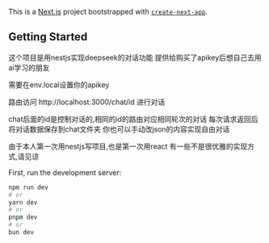This is a [Next.js](https://nextjs.org) project bootstrapped with [`create-next-app`](https://nextjs.org/docs/app/api-reference/cli/create-next-app).

## Getting Started
这个项目是用nestjs实现deepseek的对话功能
提供给购买了apikey后想自己去用ai学习的朋友

需要在env.local设置你的apikey

路由访问 http://localhost:3000/chat/id 进行对话

chat后面的id是控制对话的,相同的id的路由对应相同轮次的对话
每次请求返回后将对话数据保存到chat文件夹
你也可以手动改json的内容实现自由对话

由于本人第一次用nestjs写项目,也是第一次用react
有一些不是很优雅的实现方式,请见谅

First, run the development server:

```bash
npm run dev
# or
yarn dev
# or
pnpm dev
# or
bun dev
```

